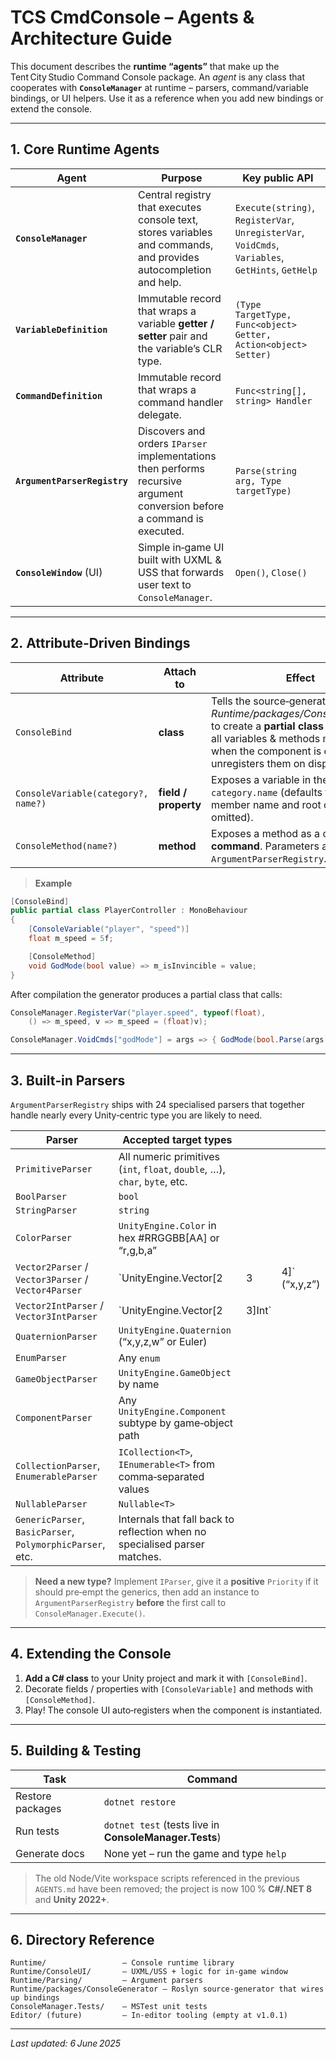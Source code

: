 # TCS CmdConsole – Agents & Architecture Guide

This document describes the **runtime “agents”** that make up the Tent City Studio Command Console package.
An *agent* is any class that cooperates with **`ConsoleManager`** at runtime – parsers, command/variable bindings, or UI helpers.
Use it as a reference when you add new bindings or extend the console.

---

## 1. Core Runtime Agents

| Agent                        | Purpose                                                                                                                  | Key public API                                                                                    |
| ---------------------------- | ------------------------------------------------------------------------------------------------------------------------ | ------------------------------------------------------------------------------------------------- |
| **`ConsoleManager`**         | Central registry that executes console text, stores variables and commands, and provides autocompletion and help.        | `Execute(string)`, `RegisterVar`, `UnregisterVar`, `VoidCmds`, `Variables`, `GetHints`, `GetHelp` |
| **`VariableDefinition`**     | Immutable record that wraps a variable **getter / setter** pair and the variable’s CLR type.                             | `(Type TargetType, Func<object> Getter, Action<object> Setter)`                                   |
| **`CommandDefinition`**      | Immutable record that wraps a command handler delegate.                                                                  | `Func<string[], string> Handler`                                                                  |
| **`ArgumentParserRegistry`** | Discovers and orders `IParser` implementations then performs recursive argument conversion before a command is executed. | `Parse(string arg, Type targetType)`                                                              |
| **`ConsoleWindow`** (UI)     | Simple in‑game UI built with UXML & USS that forwards user text to `ConsoleManager`.                                     | `Open()`, `Close()`                                                                               |

---

## 2. Attribute‑Driven Bindings

| Attribute                           | Attach to            | Effect                                                                                                                                                                                                               |
| ----------------------------------- | -------------------- | -------------------------------------------------------------------------------------------------------------------------------------------------------------------------------------------------------------------- |
| `ConsoleBind`                       | **class**            | Tells the source‑generator in *Runtime/packages/ConsoleGenerator* to create a **partial class** that registers all variables & methods marked below when the component is enabled, and unregisters them on disposal. |
| `ConsoleVariable(category?, name?)` | **field / property** | Exposes a variable in the console as `category.name` (defaults to the member name and root category if omitted).                                                                                                     |
| `ConsoleMethod(name?)`              | **method**           | Exposes a method as a console **command**. Parameters are parsed via `ArgumentParserRegistry`.                                                                                                                       |

> **Example**

```csharp
[ConsoleBind]
public partial class PlayerController : MonoBehaviour
{
    [ConsoleVariable("player", "speed")]
    float m_speed = 5f;

    [ConsoleMethod]
    void GodMode(bool value) => m_isInvincible = value;
}
```

After compilation the generator produces a partial class that calls:

```csharp
ConsoleManager.RegisterVar("player.speed", typeof(float),
    () => m_speed, v => m_speed = (float)v);

ConsoleManager.VoidCmds["godMode"] = args => { GodMode(bool.Parse(args[0])); return "OK"; };
```

---

## 3. Built‑in Parsers

`ArgumentParserRegistry` ships with 24 specialised parsers that together handle nearly every Unity‑centric type you are likely to need.

| Parser                                                    | Accepted target types                                                      |         |                |
| --------------------------------------------------------- | -------------------------------------------------------------------------- | ------- | -------------- |
| `PrimitiveParser`                                         | All numeric primitives (`int`, `float`, `double`, …), `char`, `byte`, etc. |         |                |
| `BoolParser`                                              | `bool`                                                                     |         |                |
| `StringParser`                                            | `string`                                                                   |         |                |
| `ColorParser`                                             | `UnityEngine.Color` in hex #RRGGBB\[AA] or “r,g,b,a”                       |         |                |
| `Vector2Parser` / `Vector3Parser` / `Vector4Parser`       | \`UnityEngine.Vector\[2                                                    | 3       | 4]\` (“x,y,z”) |
| `Vector2IntParser` / `Vector3IntParser`                   | \`UnityEngine.Vector\[2                                                    | 3]Int\` |                |
| `QuaternionParser`                                        | `UnityEngine.Quaternion` (“x,y,z,w” or Euler)                              |         |                |
| `EnumParser`                                              | Any `enum`                                                                 |         |                |
| `GameObjectParser`                                        | `UnityEngine.GameObject` by name                                           |         |                |
| `ComponentParser`                                         | Any `UnityEngine.Component` subtype by game‑object path                    |         |                |
| `CollectionParser`, `EnumerableParser`                    | `ICollection<T>`, `IEnumerable<T>` from comma‑separated values             |         |                |
| `NullableParser`                                          | `Nullable<T>`                                                              |         |                |
| `GenericParser`, `BasicParser`, `PolymorphicParser`, etc. | Internals that fall back to reflection when no specialised parser matches. |         |                |

> **Need a new type?**
> Implement `IParser`, give it a **positive** `Priority` if it should pre‑empt the generics, then add an instance to `ArgumentParserRegistry` **before** the first call to `ConsoleManager.Execute()`.

---

## 4. Extending the Console

1. **Add a C# class** to your Unity project and mark it with `[ConsoleBind]`.
2. Decorate fields / properties with `[ConsoleVariable]` and methods with `[ConsoleMethod]`.
3. Play! The console UI auto‑registers when the component is instantiated.

---

## 5. Building & Testing

| Task             | Command                                                |
| ---------------- | ------------------------------------------------------ |
| Restore packages | `dotnet restore`                                       |
| Run tests        | `dotnet test` (tests live in **ConsoleManager.Tests**) |
| Generate docs    | None yet – run the game and type `help`                |

> The old Node/Vite workspace scripts referenced in the previous `AGENTS.md` have been removed; the project is now 100 % **C#/.NET 8** and **Unity 2022+**.

---

## 6. Directory Reference

```
Runtime/                 — Console runtime library
Runtime/ConsoleUI/       — UXML/USS + logic for in‑game window
Runtime/Parsing/         — Argument parsers
Runtime/packages/ConsoleGenerator — Roslyn source‑generator that wires up bindings
ConsoleManager.Tests/    — MSTest unit tests
Editor/ (future)         — In‑editor tooling (empty at v1.0.1)
```

---

*Last updated: 6 June 2025*
